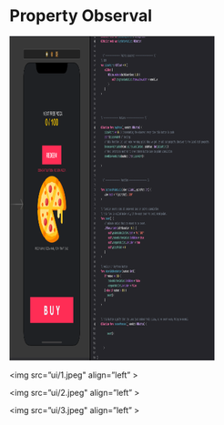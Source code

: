 # Property Observal 


<img  width="360" height="570" src="ui/4.jpeg" align=”center” >

<img src=”ui/1.jpeg" align=”left”  >

<img src=”ui/2.jpeg" align=”left” >

<img src=”ui/3.jpeg" align=”left” >
